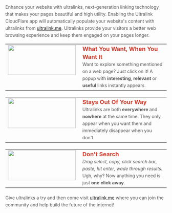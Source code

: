 <font color="#565656" style="line-height:22.00px;font-size:14.00px;">Enhance your website with ultralinks, next-generation linking technology that makes your pages beautiful and high utility. Enabling the Ultralink CloudFlare app will automatically populate your website's content with ultralinks from <a href="https://ultralink.me">ultralink.me</a>. Ultralinks provide your visitors a better web browsing experience and keep them engaged on your pages longer.</font>

<table width="600" border="0" cellspacing="0" cellpadding="0" style="margin-bottom:20.00px; margin-left: auto; margin-right: auto;">
<tbody><tr>
    <td width="220" align="left" valign="top">
        <img border="0" src="https://ultralink.me/emailimages/1done.jpg" alt="" width="212" height="94" style="display:block;"/>
    </td>
    <td width="380" align="left" valign="top">
        <font color="#d13b2b" style="line-height:25.00px;font-size:15.00px;font-weight:bold;"><span style="display:block; font-size:18.00px;"> What You Want, When You Want It</span></font><font color="#565656" style="line-height:22.00px;font-size:14.00px;"><span style="display:block;">Want to explore something mentioned on a web page? Just click on it! A popup with <b>interesting</b>, <b>relevant</b> or <b>useful</b> links instantly appears. </span></font>
    </td>
</tr>
</tbody></table><table width="600" border="0" cellspacing="0" cellpadding="0" style="margin-bottom:20.00px; margin-left: auto; margin-right: auto;">
<tbody><tr>
    <td width="220" align="left" valign="top">
        <img border="0" src="https://ultralink.me/emailimages/2done.jpg" alt="" width="212" height="94" style="display:block;"/>
    </td>
    <td width="380" align="left" valign="top">
        <font color="#d13b2b" style="line-height:25.00px;font-size:15.00px;font-weight:bold;"><span style="display:block; font-size:18.00px;"> Stays Out Of Your Way</span></font><font color="#565656" style="line-height:22.00px;font-size:14.00px;"><span style="display:block;">Ultralinks are both <b>everywhere</b> and <b>nowhere</b> at the same time. They only appear when you want them and immediately disappear when you don't.</span></font>
    </td>
</tr>
</tbody></table><table width="600" border="0" cellspacing="0" cellpadding="0" style="margin-bottom:20.00px; margin-left: auto; margin-right: auto;">
<tbody><tr>
    <td width="220" align="left" valign="top">
        <img border="0" src="https://ultralink.me/emailimages/7done.jpg" alt="" width="212" height="94" style="display:block;"/>
    </td>
    <td width="380" align="left" valign="top">
        <font color="#d13b2b" style="line-height:25.00px;font-size:15.00px;font-weight:bold;"><span style="display:block; font-size:18.00px;"> Don't Search</span></font><font color="#565656" style="line-height:22.00px;font-size:14.00px;"><span style="display:block;"><i>Drag select, copy, click search bar, paste, hit enter, wade through results.</i> Ugh, why? Now anything you need is just <b>one click away</b>.</span></font>
    </td>
</tr>
</tbody></table>

<font color="#565656" style="line-height:22.00px;font-size:14.00px;">Give ultralinks a try and then come visit <a href="https://ultralink.me">ultralink.me</a> where you can join the community and help build the future of the internet!</font>